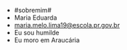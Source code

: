 - #sobremim#
- Maria Eduarda
- maria.melo.lima19@escola.pr.gov.br
- Eu sou humilde
- Eu moro em Araucária
<!---
moonhapy/moonhapy is a ✨ special ✨ repository because its `README.md` (this file) appears on your GitHub profile.
You can click the Preview link to take a look at your changes.
--->

